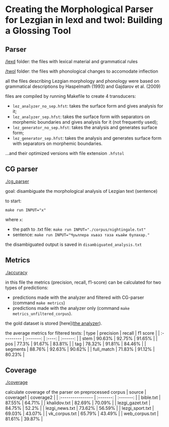 # Creating the Morphological Parser for Lezgian in lexd and twol: Building a Glossing Tool 

## Parser
[/lexd](https://github.com/hemulitch/morphological-parser-for-Lezgian/tree/main/lexd) folder: the files with lexical material and grammatical rules 

[/twol](https://github.com/hemulitch/morphological-parser-for-Lezgian/tree/main/twol) folder: the files with phonological changes to accomodate inflection

all the files describing Lezgian morphology and phonology were based on grammatical descriptions by Haspelmath (1993) and Gajdarov et al. (2009)

files are compiled by running Makefile to create 4 transducers:
- `lez_analyzer_no_sep.hfst`: takes the surface form and gives analysis for it;
- `lez_analyzer_sep.hfst`: takes the surface form with separators on morphemic boundaries and gives analysis for it (not frequently used);
- `lez_generator_no_sep.hfst`: takes the analysis and generates surface form;
- `lez_generator_sep.hfst`: takes the analysis and generates surface form with separators on morphemic boundaries.

...and their optimized versions with file extension `.hfstol`

## CG parser
[./cg_parser](https://github.com/hemulitch/morphological-parser-for-Lezgian/tree/main/cg_parser)

goal: disambiguate the morphological analysis of Lezgian text (sentence)

to start:

`make run INPUT="x"` 

where `x`:
- the path to .txt file: `make run INPUT="./corpus/nightingale.txt"`
- sentence: `make run INPUT="Чуьллера хъваз таза къайи булахар."`

the disambiguated output is saved in `disambiguated_analysis.txt`

## Metrics
[./accuracy](https://github.com/hemulitch/morphological-parser-for-Lezgian/tree/main/accuracy)

in this file the metrics (precision, recall, f1-score) can be calculated for two types of predictions:
- predictions made with the analyzer and filtered with CG-parser (command `make metrics`)
- predictions made with the analyzer only (command `make metrics_unfiltered_corpus`).

the gold dataset is stored [here]([the analyzer](https://github.com/hemulitch/morphological-parser-for-Lezgian/tree/main/accuracy/corpus_gold)). 

the average metrics for filtered texts:
| type       | precision | recall | f1 score |
| :--------- | :-------: | :----: | :------: |
| stem       |   90.63%  | 92.75% |  91.65%  |
| pos        |   77.3%   | 91.67% |  83.81%  |
| tag        |   78.32%  | 91.81% |  84.46%  |
| segments   |   88.76%  | 92.63% |  90.62%  |
| full_match |   71.83%  | 91.12% |  80.23%  |

## Coverage
[./coverage](https://github.com/hemulitch/morphological-parser-for-Lezgian/tree/main/coverage)

calculate coverage of the parser on preprocessed corpus
| source            | coverage1 | coverage2 |
| :---------------- | :-------: | :-------: |
| bible.txt         |   87.55%  |   64.71%  |
| khalidov.txt      |   82.69%  |   70.09%  |
| lezgi_gazet.txt   |   84.75%  |   52.2%  |
| lezgi_news.txt    |   73.62%  |   56.59%  |
| lezgi_sport.txt   |   69.03%  |   43.07%  |
| vk_corpus.txt     |   65.79%  |   43.49%  |
| web_corpus.txt    |   81.61%  |   39.87%  |
